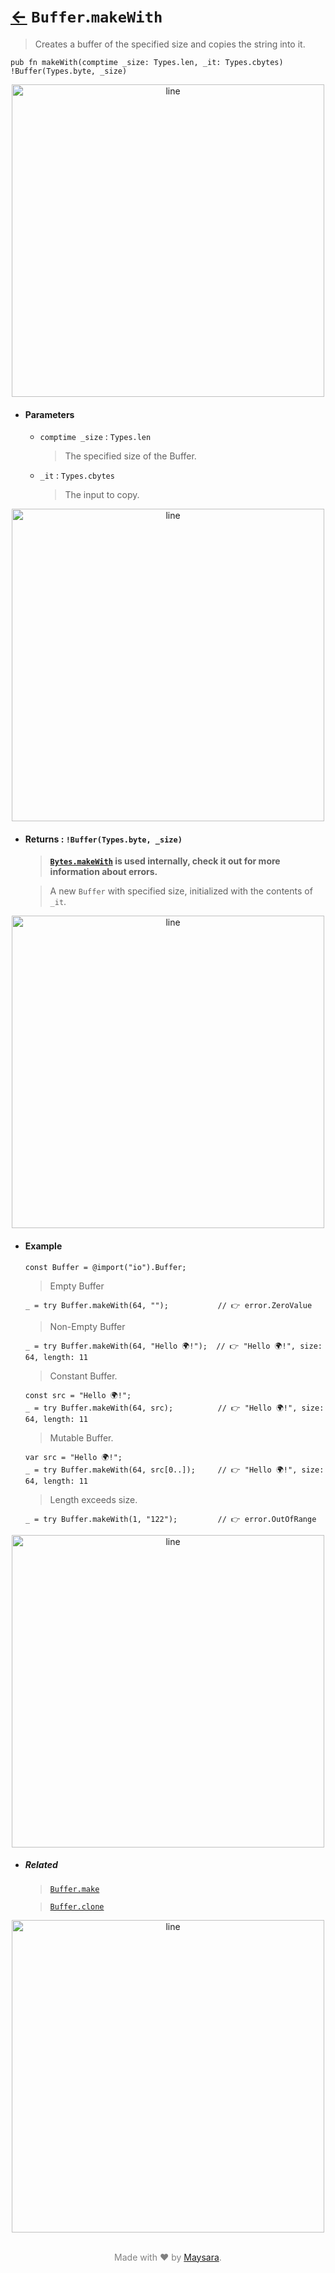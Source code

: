 # [←](../Buffer.md) `Buffer`.`makeWith`

> Creates a buffer of the specified size and copies the string into it.

```zig
pub fn makeWith(comptime _size: Types.len, _it: Types.cbytes) !Buffer(Types.byte, _size)
```


<div align="center">
<img src="https://raw.githubusercontent.com/Super-ZIG/io/refs/heads/main/docs/_dist/img/md/line.png" alt="line" style="width:500px;"/>
</div>

- #### Parameters

    - `comptime _size` : `Types.len`

        > The specified size of the Buffer.

    - `_it` : `Types.cbytes`

        > The input to copy.

<div align="center">
<img src="https://raw.githubusercontent.com/Super-ZIG/io/refs/heads/main/docs/_dist/img/md/line.png" alt="line" style="width:500px;"/>
</div>

- #### Returns : `!Buffer(Types.byte, _size)`

    > **[`Bytes.makeWith`](../../Bytes/api/makeWith.md) is used internally, check it out for more information about errors.**

    > A new `Buffer` with specified size, initialized with the contents of `_it`.

<div align="center">
<img src="https://raw.githubusercontent.com/Super-ZIG/io/refs/heads/main/docs/_dist/img/md/line.png" alt="line" style="width:500px;"/>
</div>

- #### Example

    ```zig
    const Buffer = @import("io").Buffer;
    ```

    > Empty Buffer

    ```zig
    _ = try Buffer.makeWith(64, "");           // 👉 error.ZeroValue
    ```

    > Non-Empty Buffer

    ```zig
    _ = try Buffer.makeWith(64, "Hello 🌍!");  // 👉 "Hello 🌍!", size: 64, length: 11
    ```

    > Constant Buffer.

    ```zig
    const src = "Hello 🌍!";
    _ = try Buffer.makeWith(64, src);          // 👉 "Hello 🌍!", size: 64, length: 11
    ```

    > Mutable Buffer.

    ```zig
    var src = "Hello 🌍!";
    _ = try Buffer.makeWith(64, src[0..]);     // 👉 "Hello 🌍!", size: 64, length: 11
    ```

    > Length exceeds size.

    ```zig
    _ = try Buffer.makeWith(1, "122");         // 👉 error.OutOfRange
    ```

<div align="center">
<img src="https://raw.githubusercontent.com/Super-ZIG/io/refs/heads/main/docs/_dist/img/md/line.png" alt="line" style="width:500px;"/>
</div>

- ##### Related

  > [`Buffer.make`](./make.md)

  > [`Buffer.clone`](./clone.md)


<div align="center">
<img src="https://raw.githubusercontent.com/Super-ZIG/io/refs/heads/main/docs/_dist/img/md/line.png" alt="line" style="width:500px;"/>
</div>

<p align="center" style="color:grey;"><br />Made with ❤️ by <a href="http://github.com/maysara-elshewehy" target="blank">Maysara</a>.</p>